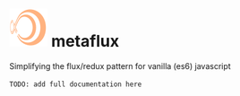 

# ![metaflux logo](assets/metaflux-logo.svg "metaflux logo") metaflux
Simplifying the flux/redux pattern for vanilla (es6) javascript

```TODO: add full documentation here```
